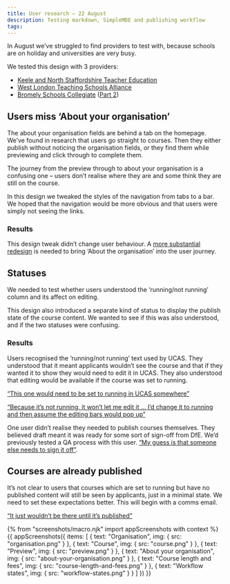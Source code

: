 ```yaml
---
title: User research – 22 August
description: Testing markdown, SimpleMDE and publishing workflow
tags:
---
```


In August we’ve struggled to find providers to test with, because schools are on holiday and universities are very busy.

We tested this design with 3 providers:

* [Keele and North Staffordshire Teacher Education](https://lookback.io/watch/kY9HWu5MJiJhgJ5yC)
* [West London Teaching Schools Alliance](https://lookback.io/watch/acQugHJ6r7QFpvkMQ)
* [Bromely Schools Collegiate](https://lookback.io/watch/QfEkvbkjW6uCJaLYJ) ([Part 2](https://lookback.io/watch/r7d8nZPwuqHCZNgpg))

## Users miss ‘About your organisation’

The about your organisation fields are behind a tab on the homepage. We’ve found in research that users go straight to courses. Then they either publish without noticing the organisation fields, or they find them while previewing and click through to complete them.

The journey from the preview through to about your organisation is a confusing one – users don’t realise where they are and some think they are still on the course.

In this design we tweaked the styles of the navigation from tabs to a bar. We hoped that the navigation would be more obvious and that users were simply not seeing the links.

### Results

This design tweak didn’t change user behaviour. A [more substantial redesign](/publish-teacher-training-courses/iteration-aug-23) is needed to bring ‘About the organisation’ into the user journey.

## Statuses

We needed to test whether users understood the ‘running/not running’ column and its affect on editing.

This design also introduced a separate kind of status to display the publish state of the course content. We wanted to see if this was also understood, and if the two statuses were confusing.

### Results

Users recognised the ‘running/not running’ text used by UCAS. They understood that it meant applicants wouldn’t see the course and that if they wanted it to show they would need to edit it in UCAS. They also understood that editing would be available if the course was set to running.

[“This one would need to be set to running in UCAS somewhere”](https://lookback.io/watch/kY9HWu5MJiJhgJ5yC?t=49m8s)

[“Because it’s not running, it won’t let me edit it … I’d change it to running and then assume the editing bars would pop up”](https://lookback.io/watch/acQugHJ6r7QFpvkMQ?t=1h55m0.26s)

One user didn’t realise they needed to publish courses themselves. They believed draft meant it was ready for some sort of sign-off from DfE. We’d previously tested a QA process with this user. [“My guess is that someone else needs to sign it off”](https://lookback.io/watch/QfEkvbkjW6uCJaLYJ?t=47m6s).

## Courses are already published

It’s not clear to users that courses which are set to running but have no published content will still be seen by applicants, just in a minimal state. We need to set these expectations better. This will begin with a comms email.

[“It just wouldn’t be there until it’s published”](https://lookback.io/watch/acQugHJ6r7QFpvkMQ?t=1h34m42.25s)

{% from "screenshots/macro.njk" import appScreenshots with context %}
{{ appScreenshots({
  items: [
    {
      text: "Organisation",
      img: { src: "organisation.png" }
    },
    {
      text: "Course",
      img: { src: "course.png" }
    },
    {
      text: "Preview",
      img: { src: "preview.png" }
    },
    {
      text: "About your organisation",
      img: { src: "about-your-organisation.png" }
    },
    {
      text: "Course length and fees",
      img: { src: "course-length-and-fees.png" }
    },
    {
      text: "Workflow states",
      img: { src: "workflow-states.png" }
    }
  ]
}) }}
